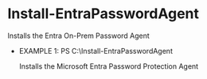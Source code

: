 # Install-EntraPasswordAgent
Installs the Entra On-Prem Password Agent

- EXAMPLE 1: PS C:\Install-EntraPasswordAgent

    Installs the Microsoft Entra Password Protection Agent